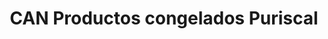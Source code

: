 ---
title: "CAN Productos congelados Puriscal"
url: /santiago/can-productos-congelados-puriscal/
shop: Supermarkt
---